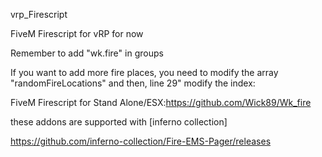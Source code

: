 vrp_Firescript


FiveM Firescript for vRP for now

Remember to add "wk.fire" in groups

If you want to add more fire places, you need to modify the array "randomFireLocations" and then, line 29" modify the index:

FiveM Firescript for Stand Alone/ESX:https://github.com/Wick89/Wk_fire


these addons are supported with [inferno collection]

https://github.com/inferno-collection/Fire-EMS-Pager/releases
